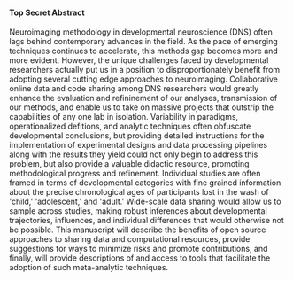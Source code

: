 #### Top Secret Abstract

Neuroimaging methodology in developmental neuroscience (DNS) often lags behind contemporary advances in the field. As the pace of emerging techniques continues to accelerate, this methods gap becomes more and more evident. However, the unique challenges faced by developmental researchers actually put us in a position to disproportionately benefit from adopting several cutting edge approaches to neuroimaging. Collaborative online data and code sharing among DNS researchers would greatly enhance the evaluation and refininement of our analyses, transmission of our methods, and enable us to take on massive projects that outstrip the capabilities of any one lab in isolation. Variability in paradigms, operationalized defitions, and analytic techniques often  obfuscate developmental conclusions, but providing detailed instructions for the implementation of experimental designs and data processing pipelines along with the results they yield could not only begin to address this problem, but also provide a valuable didactic resource, promoting methodological progress and refinement. Individual studies are often framed in terms of developmental categories with fine grained information about the precise chronological ages of participants lost in the wash of 'child,' 'adolescent,' and 'adult.' Wide-scale data sharing would allow us to sample across studies, making robust inferences about developmental trajectories, influences, and individual differences that would otherwise not be possible. This manuscript will describe the benefits of open source approaches to sharing data and computational resources, provide suggestions for ways to minimize risks and promote contributions, and finally, will provide descriptions of and access to tools that facilitate the adoption of such meta-analytic techniques.

